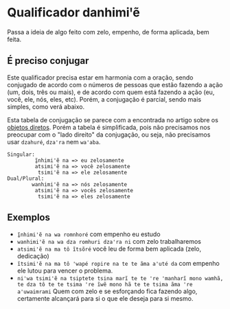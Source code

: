 # Qualificador danhimiꞌẽ

Passa a ideia de algo feito com zelo, empenho, de forma aplicada, bem feita.

## É preciso conjugar

Este qualificador precisa estar em harmonia com a oração, sendo conjugado de acordo com o números de pessoas que estão fazendo a ação (um, dois, três ou mais), e de acordo com quem está fazendo a ação (eu, você, ele, nós, eles, etc). Porém, a conjugação é parcial, sendo mais simples, como verá abaixo.

Esta tabela de conjugação se parece com a encontrada no artigo sobre os  [objetos diretos](/conteudo/objeto/direto/). Porém a tabela é simplificada, pois não precisamos nos preocupar com o "lado direito" da conjugação, ou seja, não precisamos usar `dzahuré`, `dzaꞌra` nem `waꞌaba`.
```text
Singular:
         ĩ̱nhimiꞌẽ na => eu zelosamente
         atsimiꞌẽ na => você zelosamente
          tsimiꞌẽ na => ele zelosamente
Dual/Plural:
        wanhimiꞌẽ na => nós zelosamente
         atsimiꞌẽ na => vocês zelosamente
          tsimiꞌẽ na => eles zelosamente
```

## Exemplos

- `ĩ̱nhimiꞌẽ na wa romnhoré` com empenho eu estudo
- `wanhimiꞌẽ na wa dza romhuri dzaꞌra ni` com zelo trabalharemos
- `atsimiꞌẽ na ma tô ĩtsõré` você leu de forma bem aplicada (zelo, dedicação)
- `ĩtsimiꞌẽ na ma tô ꞌwapé ropire na te te ãma aꞌuté da` com empenho ele lutou para vencer o problema.
- `niꞌwa tsimiꞌẽ na tsiptete tsina marĩ te te ꞌre ꞌmanharĩ mono wamhã, te dza tô te te tsima ꞌre ĩwẽ mono hã te te tsima ãma ꞌre aꞌuwaimrami` Quem com zelo e se esforçando fica fazendo algo, certamente alcançará para si o que ele deseja para si mesmo.
